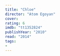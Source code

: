 ```yaml
---
title: "Chloe"
director: "Atom Egoyan"
cover: 
rating: 6
imdb: "tt1352824"
publishYear: "2010"
read: "2014"
tags:
- 
---
```


